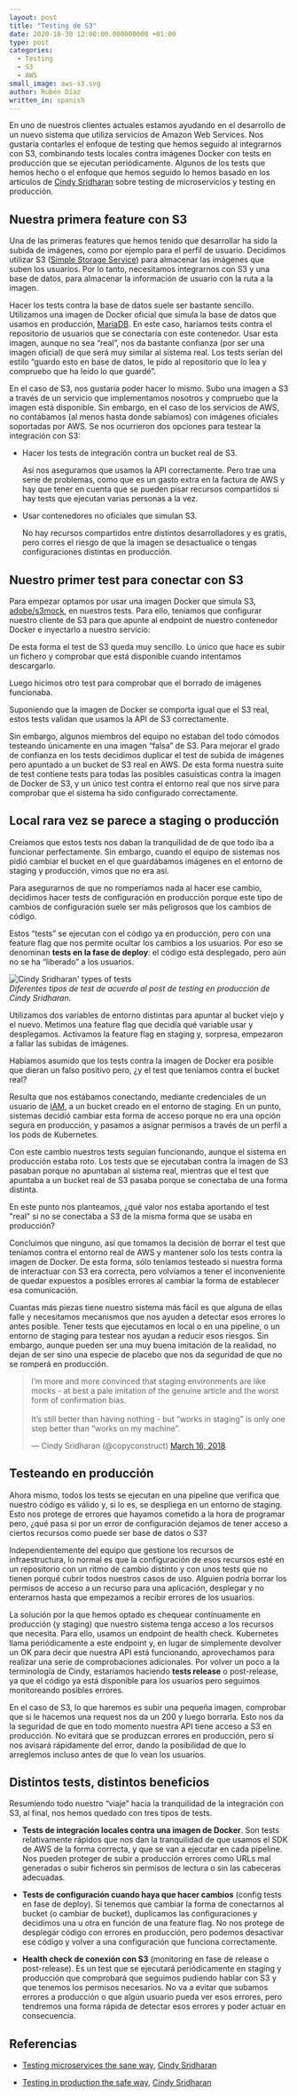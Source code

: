 ```yaml
---
layout: post
title: "Testing de S3"
date: 2020-10-30 12:00:00.000000000 +01:00
type: post
categories:
  - Testing
  - S3
  - AWS 
small_image: aws-s3.svg
author: Rubén Díaz
written_in: spanish
---
```


En uno de nuestros clientes actuales estamos ayudando en el desarrollo de un nuevo sistema que utiliza servicios de Amazon Web Services. Nos gustaría contarles el enfoque de testing que hemos seguido al integrarnos con S3, combinando tests locales contra imágenes Docker con tests en producción que se ejecutan periódicamente. Algunos de los tests que hemos hecho o el enfoque que hemos seguido lo hemos basado en los artículos de [Cindy Sridharan](https://twitter.com/copyconstruct) sobre testing de microservicios y testing en producción.

## Nuestra primera feature con S3

Una de las primeras features que hemos tenido que desarrollar ha sido la subida de imágenes, como por ejemplo para el perfil de usuario. Decidimos utilizar S3 ([Simple Storage Service](https://aws.amazon.com/s3/)) para almacenar las imágenes que suben los usuarios. Por lo tanto, necesitamos integrarnos con S3 y una base de datos, para almacenar la información de usuario con la ruta a la imagen.

Hacer los tests contra la base de datos suele ser bastante sencillo. Utilizamos una imagen de Docker oficial que simula la base de datos que usamos en producción, [MariaDB](https://hub.docker.com/_/mariadb/). En este caso, haríamos tests contra el repositorio de usuarios que se conectaría con este contenedor. Usar esta imagen, aunque no sea “real”, nos da bastante confianza (por ser una imagen oficial) de que será muy similar al sistema real. Los tests serían del estilo “guardo esto en base de datos, le pido al repositorio que lo lea y compruebo que ha leído lo que guardé”.

En el caso de S3, nos gustaría poder hacer lo mismo. Subo una imagen a S3 a través de un servicio que implementamos nosotros y compruebo que la imagen está disponible. Sin embargo, en el caso de los servicios de AWS, no contábamos (al menos hasta donde sabíamos) con imágenes oficiales soportadas por AWS. Se nos ocurrieron dos opciones para testear la integración con S3:

- Hacer los tests de integración contra un bucket real de S3. 

    Así nos aseguramos que usamos la API correctamente. Pero trae una serie de problemas, como que es un gasto extra en la factura de AWS y hay que tener en cuenta que se pueden pisar recursos compartidos si hay tests que ejecutan varias personas a la vez.

- Usar contenedores no oficiales que simulan S3. 

    No hay recursos compartidos entre distintos desarrolladores y es gratis, pero corres el riesgo de que la imagen se desactualice o tengas configuraciones distintas en producción.

## Nuestro primer test para conectar con S3

Para empezar optamos por usar una imagen Docker que simula S3, [adobe/s3mock](https://hub.docker.com/r/adobe/s3mock/), en nuestros tests. Para ello, teníamos que configurar nuestro cliente de S3 para que apunte al endpoint de nuestro contenedor Docker e inyectarlo a nuestro servicio:

<script src="https://gist.github.com/rubendm92/7a5cdee1f9da50827e7314f69ff2a3ab.js?file=setup.php"></script>

De esta forma el test de S3 queda muy sencillo. Lo único que hace es subir un fichero y comprobar que está disponible cuando intentamos descargarlo.

<script src="https://gist.github.com/rubendm92/7a5cdee1f9da50827e7314f69ff2a3ab.js?file=upload.php"></script>

Luego hicimos otro test para comprobar que el borrado de imágenes funcionaba.

<script src="https://gist.github.com/rubendm92/7a5cdee1f9da50827e7314f69ff2a3ab.js?file=remove.php"></script>

Suponiendo que la imagen de Docker se comporta igual que el S3 real, estos tests validan que usamos la API de S3 correctamente.

Sin embargo, algunos miembros del equipo no estaban del todo cómodos testeando únicamente en una imagen “falsa” de S3. Para mejorar el grado de confianza en los tests  decidimos duplicar el test de subida de imágenes pero apuntado a un bucket de S3 real en AWS. De esta forma nuestra suite de test contiene tests para todas las posibles casuísticas contra la imagen de Docker de S3, y un único test contra el entorno real que nos sirve para comprobar que el sistema ha sido configurado correctamente.

## Local rara vez se parece a staging o producción

Creíamos que estos tests nos daban la tranquilidad de de que todo iba a funcionar perfectamente. Sin embargo, cuando el equipo de sistemas nos pidió cambiar el bucket en el que guardábamos imágenes en el entorno de staging y producción, vimos que no era así.

Para asegurarnos de que no romperíamos nada al hacer ese cambio, decidimos hacer tests de configuración en producción porque este tipo de cambios de configuración suele ser más peligrosos que los cambios de código. 

Estos “tests” se ejecutan con el código ya en producción, pero con una feature flag que nos permite ocultar los cambios a los usuarios. Por eso se denominan **tests en la fase de deploy**: el código está desplegado, pero aún no se ha “liberado” a los usuarios.

<figure style="max-height:600px; max-width:600px; overflow: hidden; margin:auto;">
    <img src="/assets/test-types.jpeg" alt="Cindy Sridharan' types of tests" />
    <figcaption><em>Diferentes tipos de test de acuerdo al post de testing en producción de Cindy Sridharan.</em></figcaption>
</figure>

Utilizamos dos variables de entorno distintas para apuntar al bucket viejo y el nuevo. Metimos una feature flag que decidía qué variable usar y desplegamos. Activamos la feature flag en staging y, sorpresa, empezaron a fallar las subidas de imágenes.

Habíamos asumido que los tests contra la imagen de Docker era posible que dieran un falso positivo pero, ¿y el test que teníamos contra el bucket real?

Resulta que nos estábamos conectando, mediante credenciales de un usuario de [IAM](https://aws.amazon.com/es/iam/), a un bucket creado en el entorno de staging. En un punto, sistemas decidió cambiar esta forma de acceso porque no era una opción segura en producción, y pasamos a asignar permisos a través de un perfil a los pods de Kubernetes.

Con este cambio nuestros tests seguían funcionando, aunque el sistema en producción estaba roto. Los tests que se ejecutaban contra la imagen de S3 pasaban porque no apuntaban al sistema real, mientras que el test que apuntaba a un bucket real de S3 pasaba porque se conectaba de una forma distinta.

En este punto nos planteamos, ¿qué valor nos estaba aportando el test "real" si no se conectaba a S3 de la misma forma que se usaba en producción?

Concluimos que ninguno, así que tomamos la decisión de borrar el test que teníamos contra el entorno real de AWS y mantener solo los tests contra la imagen de Docker. De esta forma, sólo teníamos testeado si nuestra forma de interactuar  con S3 era correcta, pero volvíamos a tener el inconveniente de quedar expuestos a posibles errores al cambiar la forma de establecer esa comunicación.

Cuantas más piezas tiene nuestro sistema más fácil es que alguna de ellas falle y necesitamos mecanismos que nos ayuden a detectar esos errores lo antes posible. Tener tests que ejecutamos en local o en una pipeline, o un entorno de staging para testear nos ayudan a reducir esos riesgos. Sin embargo, aunque pueden ser una muy buena imitación de la realidad, no dejan de ser sino una especie de placebo que nos da seguridad de que no se romperá en producción.

<blockquote class="twitter-tweet"><p lang="en" dir="ltr">I’m more and more convinced that staging environments are like mocks - at best a pale imitation of the genuine article and the worst form of confirmation bias. <br><br>It’s still better than having nothing - but “works in staging” is only one step better than “works on my machine”.</p>&mdash; Cindy Sridharan (@copyconstruct) <a href="https://twitter.com/copyconstruct/status/974530841190608897?ref_src=twsrc%5Etfw">March 16, 2018</a></blockquote> <script async src="https://platform.twitter.com/widgets.js" charset="utf-8"></script>

## Testeando en producción

Ahora mismo, todos los tests se ejecutan en una pipeline que verifica que nuestro código es válido y, si lo es, se despliega en un entorno de staging. Esto nos protege de errores que hayamos cometido a la hora de programar pero, ¿qué pasa si por un error de configuración dejamos de tener acceso a ciertos recursos como puede ser base de datos o S3?

Independientemente del equipo que gestione los recursos de infraestructura, lo normal es que la configuración de esos recursos esté en un repositorio con un ritmo de cambio distinto y con unos tests que no tienen porqué cubrir todos nuestros casos de uso. Alguien podría borrar los permisos de acceso a un recurso para una aplicación, desplegar y no enterarnos hasta que empezamos a recibir errores de los usuarios.

La solución por la que hemos optado es chequear contínuamente en producción (y staging) que nuestro sistema tenga acceso a los recursos que necesita. Para ello, usamos un endpoint de health check. Kubernetes llama periódicamente a este endpoint y, en lugar de simplemente devolver un OK para decir que nuestra API está funcionando, aprovechamos para realizar una serie de comprobaciones adicionales. Por volver un poco a la terminología de Cindy, estaríamos haciendo **tests release** o post-release, ya que el código ya está disponible para los usuarios pero seguimos monitoreando posibles errores.

En el caso de S3, lo que haremos es subir una pequeña imagen, comprobar que si le hacemos una request nos da un 200 y luego borrarla. Esto nos da la seguridad de que en todo momento nuestra API tiene acceso a S3 en producción. No evitará que se produzcan errores en producción, pero sí  nos avisará rápidamente del error, dando la posibilidad de que lo arreglemos incluso antes de que lo vean los usuarios.


## Distintos tests, distintos beneficios

Resumiendo todo nuestro “viaje” hacia la tranquilidad de la integración con S3, al final, nos hemos quedado con tres tipos de tests.

- **Tests de integración locales contra una imagen de Docker**. Son tests relativamente rápidos que nos dan la tranquilidad de que usamos el SDK de AWS de la forma correcta, y que se van a ejecutar en cada pipeline. Nos pueden proteger de subir a producción errores como URLs mal generadas o subir ficheros sin permisos de lectura o sin las cabeceras adecuadas.

- **Tests de configuración cuando haya que hacer cambios** (config tests en fase de deploy). Si tenemos que cambiar la forma de conectarnos al bucket (o cambiar de bucket), duplicamos las configuraciones y decidimos una u otra en función de una feature flag. No nos protege de desplegar código con errores en producción, pero podemos desactivar ese código y volver a una configuración que funciona correctamente.

- **Health check de conexión con S3** (monitoring en fase de release o post-release). Es un test que se ejecutará periódicamente en staging y producción que comprobará que seguimos pudiendo hablar con S3 y que tenemos los permisos necesarios. No va a evitar que subamos errores a producción o que algún usuario pueda ver esos errores, pero tendremos una forma rápida de detectar esos errores y poder actuar en consecuencia.


## Referencias

* [Testing microservices the sane way](https://medium.com/@copyconstruct/testing-microservices-the-sane-way-9bb31d158c16), [Cindy Sridharan](https://twitter.com/copyconstruct)

* [Testing in production the safe way](https://medium.com/@copyconstruct/testing-in-production-the-safe-way-18ca102d0ef1), [Cindy Sridharan](https://twitter.com/copyconstruct)
